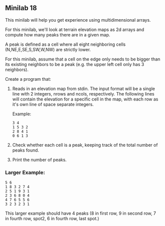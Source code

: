 ## Minilab 18

This minilab will help you get experience using
multidimensional arrays.

For this minilab, we'll look at terrain elevation
maps as 2d arrays and compute how many peaks there
are in a given map.

A peak is defined as a cell where all eight
neighboring cells (N,NE,E,SE,S,SW,W,NW)
are strictly lower.  

For this minilab, assume that a cell on the edge
only needs to be bigger than its existing neighbors
to be a peak (e.g. the upper left cell only has 3 neighbors).

Create a program that:
1. Reads in an elevation map from stdin.  The input
   format will be a single line with 2 integers,
   nrows and ncols, respectively.  The following
   lines will contain the elevation for a specific
   cell in the map, with each row as it's own line
   of space separate integers.

   Example:
   ```
   3 4
   1 5 3 2
   2 8 4 1
   0 6 1 3
   ```
2. Check whether each cell is a peak, keeping track
   of the total number of peaks found.
3. Print the number of peaks.


### Larger Example:
```
5 6
1 8 3 2 7 4
2 5 1 9 3 1
2 3 6 8 0 4
4 7 6 5 5 6
3 2 3 2 3 1
```

This larger example should have 4 peaks (8 in first row, 9 in second row, 7 in fourth row, spot2, 6 in fourth row, last spot.)
